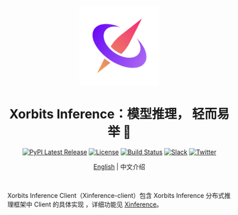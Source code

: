 <div align="center">
<img src="./assets/xorbits-logo.png" width="180px" alt="xorbits" />

# Xorbits Inference：模型推理， 轻而易举 🤖

[![PyPI Latest Release](https://img.shields.io/pypi/v/xinference.svg?style=for-the-badge)](https://pypi.org/project/xinference/)
[![License](https://img.shields.io/pypi/l/xinference.svg?style=for-the-badge)](https://github.com/xorbitsai/inference/blob/main/LICENSE)
[![Build Status](https://img.shields.io/github/actions/workflow/status/xorbitsai/inference/python.yaml?branch=main&style=for-the-badge&label=GITHUB%20ACTIONS&logo=github)](https://actions-badge.atrox.dev/xorbitsai/inference/goto?ref=main)
[![Slack](https://img.shields.io/badge/join_Slack-781FF5.svg?logo=slack&style=for-the-badge)](https://join.slack.com/t/xorbitsio/shared_invite/zt-1o3z9ucdh-RbfhbPVpx7prOVdM1CAuxg)
[![Twitter](https://img.shields.io/twitter/follow/xorbitsio?logo=twitter&style=for-the-badge)](https://twitter.com/xorbitsio)

[English](README.md) | 中文介绍 
</div>
<br />

Xorbits Inference Client（Xinference-client）包含 Xorbits Inference 分布式推理框架中 Client 的具体实现 ，详细功能见 [Xinference](https://github.com/xorbitsai/inference)。
